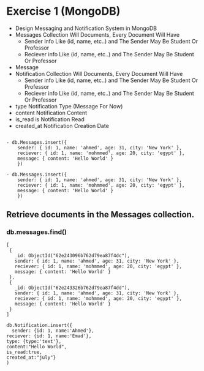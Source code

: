 # Exercise 1 (MongoDB)

* Design Messaging and Notification System in MongoDB
* Messages Collection Will Documents, Every Document Will Have
  - Sender info Like (id, name, etc..) and The Sender May Be Student Or Professor
  - Reciever info Like (id, name, etc..) and The Sender May Be Student Or Professor
* Message
* Notification Collection Will Documents, Every Document Will Have
  - Sender info Like (id, name, etc..) and The Sender May Be Student Or Professor
  - Reciever info Like (id, name, etc..) and The Sender May Be Student Or Professor
* type Notification Type (Message For Now)
* content Notification Content
* is_read is Notification Read
* created_at Notification Creation Date

```

- db.Messages.insert({
    sender: { id: 1, name: 'ahmed', age: 31, city: 'New York' },
    reciever: { id: 1, name: 'mohmmed', age: 20, city: 'egypt' },
    message: { content: 'Hello World' }
    })
    
- db.Messages.insert({
    sender: { id: 1, name: 'ahmed', age: 31, city: 'New York' },
    reciever: { id: 1, name: 'mohmmed', age: 20, city: 'egypt' },
    message: { content: 'Hello World' }
    })

```
 ## Retrieve  documents in the Messages collection.

 ### db.messages.find()
 

 
 ```
 [
  {
    _id: ObjectId("62e243096b762d79ea87f4dc"),
    sender: { id: 1, name: 'ahmed', age: 31, city: 'New York' },
    reciever: { id: 1, name: 'mohmmed', age: 20, city: 'egypt' },
    message: { content: 'Hello World' }
  },
  {
    _id: ObjectId("62e243326b762d79ea87f4dd"),
    sender: { id: 1, name: 'ahmed', age: 31, city: 'New York' },
    reciever: { id: 1, name: 'mohmmed', age: 20, city: 'egypt' },
    message: { content: 'Hello World' }
  }
]
 
 ```
 
 
```
db.Notification.insert({
  sender: {id: 1, name:'Ahmed'},
reciever: {id: 1, name:'Emad'}, 
type: {type:'text'}, 
content:"Hello World",
is_read:true, 
created_at:"july"} 
)
 
```
